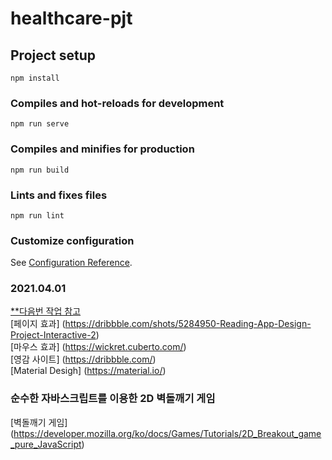 # healthcare-pjt

## Project setup
```
npm install
```

### Compiles and hot-reloads for development
```
npm run serve
```

### Compiles and minifies for production
```
npm run build
```

### Lints and fixes files
```
npm run lint
```

### Customize configuration
See [Configuration Reference](https://cli.vuejs.org/config/).


### 2021.04.01 
[**다음번 작업 참고](https://dribbble.com/shots/11397539-Mindfulness-App-Concept-Animated) <br>
[페이지 효과] (https://dribbble.com/shots/5284950-Reading-App-Design-Project-Interactive-2) <br>
[마우스 효과] (https://wickret.cuberto.com/) <br>
[영감 사이트] (https://dribbble.com/) <br>
[Material Desigh] (https://material.io/) <br>

### 순수한 자바스크립트를 이용한 2D 벽돌깨기 게임
[벽돌깨기 게임] (https://developer.mozilla.org/ko/docs/Games/Tutorials/2D_Breakout_game_pure_JavaScript) <br>


